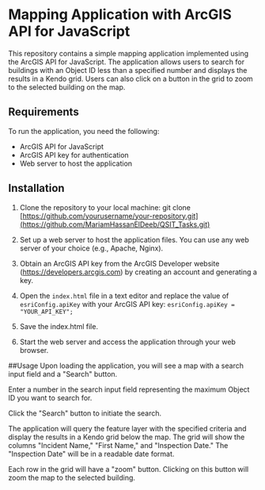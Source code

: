 # Mapping Application with ArcGIS API for JavaScript

This repository contains a simple mapping application implemented using the ArcGIS API for JavaScript. The application allows users to search for buildings with an Object ID less than a specified number and displays the results in a Kendo grid. Users can also click on a button in the grid to zoom to the selected building on the map.

## Requirements

To run the application, you need the following:

- ArcGIS API for JavaScript
- ArcGIS API key for authentication
- Web server to host the application

## Installation
1. Clone the repository to your local machine: git clone [https://github.com/yourusername/your-repository.git](https://github.com/MariamHassanElDeeb/QSIT_Tasks.git)

2. Set up a web server to host the application files. You can use any web server of your choice (e.g., Apache, Nginx).

3. Obtain an ArcGIS API key from the ArcGIS Developer website (https://developers.arcgis.com) by creating an account and generating a key.

4. Open the `index.html` file in a text editor and replace the value of `esriConfig.apiKey` with your ArcGIS API key:
`esriConfig.apiKey = "YOUR_API_KEY";`

6. Save the index.html file.

7. Start the web server and access the application through your web browser.

##Usage
Upon loading the application, you will see a map with a search input field and a "Search" button.

Enter a number in the search input field representing the maximum Object ID you want to search for.

Click the "Search" button to initiate the search.

The application will query the feature layer with the specified criteria and display the results in a Kendo grid below the map. The grid will show the columns "Incident Name," "First Name," and "Inspection Date." The "Inspection Date" will be in a readable date format.

Each row in the grid will have a "zoom" button. Clicking on this button will zoom the map to the selected building.

